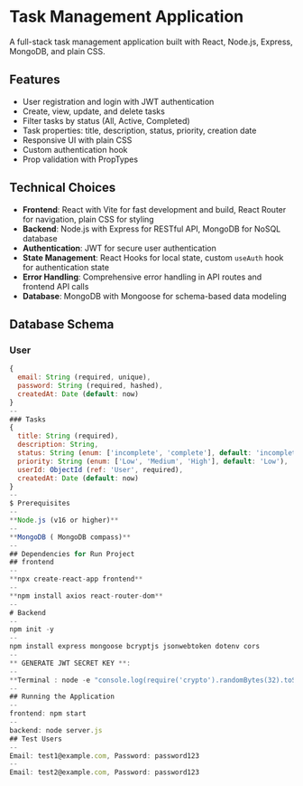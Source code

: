 # Task Management Application

A full-stack task management application built with React, Node.js, Express, MongoDB, and plain CSS.

## Features
- User registration and login with JWT authentication
- Create, view, update, and delete tasks
- Filter tasks by status (All, Active, Completed)
- Task properties: title, description, status, priority, creation date
- Responsive UI with plain CSS
- Custom authentication hook
- Prop validation with PropTypes

## Technical Choices
- **Frontend**: React with Vite for fast development and build, React Router for navigation, plain CSS for styling
- **Backend**: Node.js with Express for RESTful API, MongoDB for NoSQL database
- **Authentication**: JWT for secure user authentication
- **State Management**: React Hooks for local state, custom `useAuth` hook for authentication state
- **Error Handling**: Comprehensive error handling in API routes and frontend API calls
- **Database**: MongoDB with Mongoose for schema-based data modeling

## Database Schema
### User
```javascript
{
  email: String (required, unique),
  password: String (required, hashed),
  createdAt: Date (default: now)
}
--
### Tasks
{
  title: String (required),
  description: String,
  status: String (enum: ['incomplete', 'complete'], default: 'incomplete'),
  priority: String (enum: ['Low', 'Medium', 'High'], default: 'Low'),
  userId: ObjectId (ref: 'User', required),
  createdAt: Date (default: now)
}
--
$ Prerequisites
--
**Node.js (v16 or higher)**
--
**MongoDB ( MongoDB compass)**
--
## Dependencies for Run Project
## frontend
--
**npx create-react-app frontend**
--
**npm install axios react-router-dom**
--
# Backend
--
npm init -y
--
npm install express mongoose bcryptjs jsonwebtoken dotenv cors
--
** GENERATE JWT SECRET KEY **:
--
**Terminal : node -e "console.log(require('crypto').randomBytes(32).toString('hex'))"**
--
## Running the Application
--
frontend: npm start
--
backend: node server.js
## Test Users
--
Email: test1@example.com, Password: password123
--
Email: test2@example.com, Password: password123


